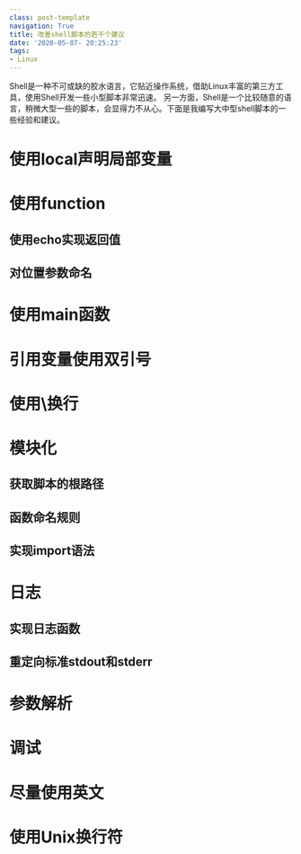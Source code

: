 ```yaml
---
class: post-template
navigation: True
title: 改善shell脚本的若干个建议
date: '2020-05-07- 20:25:23'
tags:
- Linux
---
```


Shell是一种不可或缺的胶水语言，它贴近操作系统，借助Linux丰富的第三方工具，使用Shell开发一些小型脚本非常迅速。
另一方面，Shell是一个比较随意的语言，稍微大型一些的脚本，会显得力不从心。下面是我编写大中型shell脚本的一些经验和建议。


<!--more-->

# 使用local声明局部变量

# 使用function

## 使用echo实现返回值

## 对位置参数命名

# 使用main函数

# 引用变量使用双引号

# 使用\换行

# 模块化

## 获取脚本的根路径

## 函数命名规则

## 实现import语法

# 日志
## 实现日志函数

## 重定向标准stdout和stderr

# 参数解析

# 调试

# 尽量使用英文

# 使用Unix换行符
